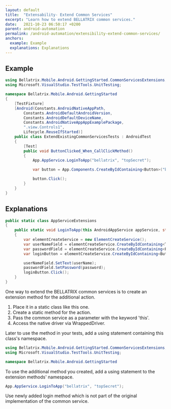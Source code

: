```yaml
---
layout: default
title:  "Extensability- Extend Common Services"
excerpt: "Learn how to extend BELLATRIX common services."
date:   2021-10-23 06:50:17 +0200
parent: android-automation
permalink: /android-automation/extensibility-extend-common-services/
anchors:
  example: Example
  explanations: Explanations
---
```

Example
-------
```csharp
using Bellatrix.Mobile.Android.GettingStarted.CommonServicesExtensions;
using Microsoft.VisualStudio.TestTools.UnitTesting;

namespace Bellatrix.Mobile.Android.GettingStarted
{
    [TestFixture]
    [Android(Constants.AndroidNativeAppPath,
        Constants.AndroidDefaultAndroidVersion,
        Constants.AndroidDefaultDeviceName,
        Constants.AndroidNativeAppAppExamplePackage,
        ".view.Controls1",
        Lifecycle.ReuseIfStarted)]
    public class ExtendExistingCommonServicesTests : AndroidTest
    {
        [Test]
        public void ButtonClicked_When_CallClickMethod()
        {
            App.AppService.LoginToApp("bellatrix", "topSecret");

            var button = App.Components.CreateByIdContaining<Button>("button");

            button.Click();
        }
    }
}
```

Explanations
------------
```csharp
public static class AppServiceExtensions
{
    public static void LoginToApp(this AndroidAppService appService, string userName, string password)
    {
        var elementCreateService = new ElementCreateService();
        var userNameField = elementCreateService.CreateByIdContaining<TextField>("textBox");
        var passwordField = elementCreateService.CreateByIdContaining<Password>("passwordBox");
        var loginButton = elementCreateService.CreateByIdContaining<Button>("loginButton");

        userNameField.SetText(userName);
        passwordField.SetPassword(password);
        loginButton.Click();
    }
}
```
One way to extend the BELLATRIX common services is to create an extension method for the additional action.
1. Place it in a static class like this one.
2. Create a static method for the action.
3. Pass the common service as a parameter with the keyword 'this'.
4. Access the native driver via WrappedDriver.

Later to use the method in your tests, add a using statement containing this class's namespace.
```csharp
using Bellatrix.Mobile.Android.GettingStarted.CommonServicesExtensions;
using Microsoft.VisualStudio.TestTools.UnitTesting;

namespace Bellatrix.Mobile.Android.GettingStarted
```
To use the additional method you created, add a using statement to the extension methods' namespace.
```csharp
App.AppService.LoginToApp("bellatrix", "topSecret");
```
Use newly added login method which is not part of the original implementation of the common service.